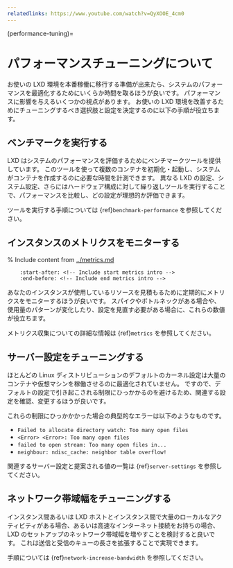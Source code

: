 ```yaml
---
relatedlinks: https://www.youtube.com/watch?v=QyXOOE_4cm0
---
```


(performance-tuning)=
# パフォーマンスチューニングについて

お使いの LXD 環境を本番稼働に移行する準備が出来たら、システムのパフォーマンスを最適化するためにいくらか時間を取るほうが良いです。
パフォーマンスに影響を与えるいくつかの視点があります。
お使いの LXD 環境を改善するためにチューニングするべき選択肢と設定を決定するのに以下の手順が役立ちます。

## ベンチマークを実行する

LXD はシステムのパフォーマンスを評価するためにベンチマークツールを提供しています。
このツールを使って複数のコンテナを初期化・起動し、システムがコンテナを作成するのに必要な時間を計測できます。
異なる LXD の設定、システム設定、さらにはハードウェア構成に対して繰り返しツールを実行することで、パフォーマンスを比較し、どの設定が理想的か評価できます。

ツールを実行する手順については {ref}`benchmark-performance` を参照してください。

## インスタンスのメトリクスをモニターする

% Include content from [../metrics.md](../metrics.md)
```{include} ../metrics.md
    :start-after: <!-- Include start metrics intro -->
    :end-before: <!-- Include end metrics intro -->
```

あなたのインスタンスが使用しているリソースを見積もるために定期的にメトリクスをモニターするほうが良いです。
スパイクやボトルネックがある場合や、使用量のパターンが変化したり、設定を見直す必要がある場合に、これらの数値が役立ちます。

メトリクス収集についての詳細な情報は {ref}`metrics` を参照してください。

## サーバー設定をチューニングする

ほとんどの Linux ディストリビューションのデフォルトのカーネル設定は大量のコンテナや仮想マシンを稼働させるのに最適化されていません。
ですので、デフォルトの設定で引き起こされる制限にひっかかるのを避けるため、関連する設定を確認、変更するほうが良いです。

これらの制限にひっかかかった場合の典型的なエラーは以下のようなものです。

* `Failed to allocate directory watch: Too many open files`
* `<Error> <Error>: Too many open files`
* `failed to open stream: Too many open files in...`
* `neighbour: ndisc_cache: neighbor table overflow!`

関連するサーバー設定と提案される値の一覧は {ref}`server-settings` を参照してください。

## ネットワーク帯域幅をチューニングする

インスタンス間あるいは LXD ホストとインスタンス間で大量のローカルなアクティビティがある場合、あるいは高速なインターネット接続をお持ちの場合、 LXD のセットアップのネットワーク帯域幅を増やすことを検討すると良いです。
これは送信と受信のキューの長さを拡張することで実現できます。

手順については {ref}`network-increase-bandwidth` を参照してください。
